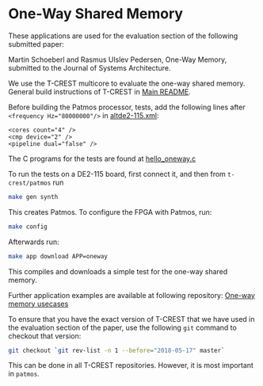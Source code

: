 # One-Way Shared Memory

These applications are used for the evaluation section of the following submitted paper:

Martin Schoeberl and Rasmus Ulslev Pedersen, One-Way Memory, submitted to the
Journal of Systems Architecture.

We use the T-CREST multicore to evaluate the one-way shared memory.
General build instructions of T-CREST in [Main README](../../../README.md).

Before building the Patmos processor,  tests, add the following lines after `<frequency Hz="80000000"/>` in 
[altde2-115.xml](../../../hardware/config/altde2-115.xml):
```
<cores count="4" />
<cmp device="2" />
<pipeline dual="false" />
```

The C programs for the tests are found at 
[hello_oneway.c](hello_oneway.c)

To run the tests on a DE2-115 board, first connect it, 
and then from `t-crest/patmos` run 
```bash
make gen synth
```
This creates Patmos. To configure the FPGA with Patmos, run:
```bash
make config
```
Afterwards run:
```bash
make app download APP=oneway 
```
This compiles and downloads a simple test for the one-way shared memory.

Further application examples are available at following repository:
[One-way memory usecases](https://github.com/schoeberl/one-way-shared-memory/tree/master/usecases)


To ensure that you have the exact version of T-CREST that we have used in the
evaluation section of the paper, use the following `git` command to checkout that version:

```bash
git checkout `git rev-list -n 1 --before="2018-05-17" master`
```

This can be done in all T-CREST repositories. However, it is most important
in `patmos`.
